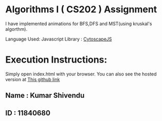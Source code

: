 # Algorithms I ( CS202 ) Assignment

I have implemented animations for BFS,DFS and MST(using kruskal's algorthm).

Language Used: Javascript
Library : [CytoscapeJS](https://js.cytoscape.org/)

# Execution Instructions:
Simply open index.html with your browser.
You can also see the hosted version at [This github link](https://kshivendu.github.io/Algorithm-Animation)

## Name : Kumar Shivendu
## ID   : 11840680

